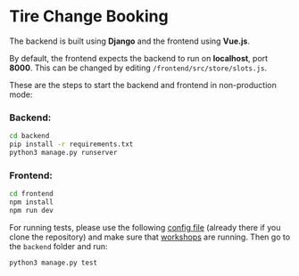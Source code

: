 # Tire Change Booking

The backend is built using **Django** and the frontend using **Vue.js**.

By default, the frontend expects the backend to run on **localhost**, port **8000**. This can be changed by editing `/frontend/src/store/slots.js`.

These are the steps to start the backend and frontend in non-production mode:

### Backend:
```bash
cd backend
pip install -r requirements.txt
python3 manage.py runserver
```

### Frontend:
```bash
cd frontend
npm install
npm run dev
```

For running tests, please use the following [config file](https://raw.githubusercontent.com/ArkadSt/tire_change_booking/refs/heads/main/backend/workshops.yaml) (already there if you clone the repository) and make sure that [workshops](https://github.com/Surmus/tire-change-workshop) are running. Then go to the `backend` folder and run:
```bash
python3 manage.py test
```


